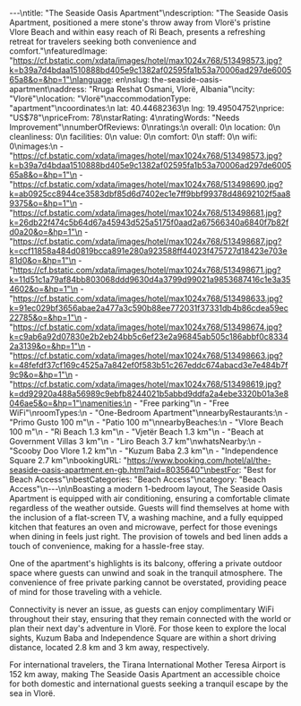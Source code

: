 ---\ntitle: "The Seaside Oasis Apartment"\ndescription: "The Seaside Oasis Apartment, positioned a mere stone's throw away from Vlorë's pristine Vlore Beach and within easy reach of Ri Beach, presents a refreshing retreat for travelers seeking both convenience and comfort."\nfeaturedImage: "https://cf.bstatic.com/xdata/images/hotel/max1024x768/513498573.jpg?k=b39a7d4bdaa1510888bd405e9c1382af02595fa1b53a70006ad297de600565a8&o=&hp=1"\nlanguage: en\nslug: the-seaside-oasis-apartment\naddress: "Rruga Reshat Osmani, Vlorë, Albania"\ncity: "Vlorë"\nlocation: "Vlorë"\naccommodationType: "apartment"\ncoordinates:\n  lat: 40.44682363\n  lng: 19.49504752\nprice: "US$78"\npriceFrom: 78\nstarRating: 4\nratingWords: "Needs Improvement"\nnumberOfReviews: 0\nratings:\n  overall: 0\n  location: 0\n  cleanliness: 0\n  facilities: 0\n  value: 0\n  comfort: 0\n  staff: 0\n  wifi: 0\nimages:\n  - "https://cf.bstatic.com/xdata/images/hotel/max1024x768/513498573.jpg?k=b39a7d4bdaa1510888bd405e9c1382af02595fa1b53a70006ad297de600565a8&o=&hp=1"\n  - "https://cf.bstatic.com/xdata/images/hotel/max1024x768/513498690.jpg?k=ab0925cc8944ce3583dbf85d6d7402ec1e7ff9bbf99378d48692102f5aa89375&o=&hp=1"\n  - "https://cf.bstatic.com/xdata/images/hotel/max1024x768/513498681.jpg?k=26db22f474c5b64d67a45943d525a5175f0aad2a67566340a6840f7b82fd0a20&o=&hp=1"\n  - "https://cf.bstatic.com/xdata/images/hotel/max1024x768/513498687.jpg?k=ccf11858a484d0819bcca891e280a923588ff44023f475727d18423e703e81d0&o=&hp=1"\n  - "https://cf.bstatic.com/xdata/images/hotel/max1024x768/513498671.jpg?k=11d51c1a79af84bb803068ddd9630d4a3799d99021a9853687416c1e3a354602&o=&hp=1"\n  - "https://cf.bstatic.com/xdata/images/hotel/max1024x768/513498633.jpg?k=91ec029bf3656abae2a477a3c590b88ee772031f37331db4b86cdea59ec22785&o=&hp=1"\n  - "https://cf.bstatic.com/xdata/images/hotel/max1024x768/513498674.jpg?k=c9ab6a92d07830e2b2eb24bb5c6ef23e2a96845ab505c186abbf0c83342a3139&o=&hp=1"\n  - "https://cf.bstatic.com/xdata/images/hotel/max1024x768/513498663.jpg?k=48fefdf37cf169c4525a7a842ef0f583b51c267eddc674abacd3e7e484b7f9c9&o=&hp=1"\n  - "https://cf.bstatic.com/xdata/images/hotel/max1024x768/513498619.jpg?k=dd92920a488a56989c9ebfb8244021b5abbd9ddfa2a4ebe3320b01a3e8046ae5&o=&hp=1"\namenities:\n  - "Free parking"\n  - "Free WiFi"\nroomTypes:\n  - "One-Bedroom Apartment"\nnearbyRestaurants:\n  - "Primo Gusto 100 m"\n  - "Patio 100 m"\nnearbyBeaches:\n  - "Vlore Beach 100 m"\n  - "Ri Beach 1.3 km"\n  - "Vjetër Beach 1.3 km"\n  - "Beach at Government Villas 3 km"\n  - "Liro Beach 3.7 km"\nwhatsNearby:\n  - "Scooby Doo Vlore 1.2 km"\n  - "Kuzum Baba 2.3 km"\n  - "Independence Square 2.7 km"\nbookingURL: "https://www.booking.com/hotel/al/the-seaside-oasis-apartment.en-gb.html?aid=8035640"\nbestFor: "Best for Beach Access"\nbestCategories: "Beach Access"\ncategory: "Beach Access"\n---\n\nBoasting a modern 1-bedroom layout, The Seaside Oasis Apartment is equipped with air conditioning, ensuring a comfortable climate regardless of the weather outside. Guests will find themselves at home with the inclusion of a flat-screen TV, a washing machine, and a fully equipped kitchen that features an oven and microwave, perfect for those evenings when dining in feels just right. The provision of towels and bed linen adds a touch of convenience, making for a hassle-free stay.

One of the apartment's highlights is its balcony, offering a private outdoor space where guests can unwind and soak in the tranquil atmosphere. The convenience of free private parking cannot be overstated, providing peace of mind for those traveling with a vehicle.

Connectivity is never an issue, as guests can enjoy complimentary WiFi throughout their stay, ensuring that they remain connected with the world or plan their next day's adventure in Vlorë. For those keen to explore the local sights, Kuzum Baba and Independence Square are within a short driving distance, located 2.8 km and 3 km away, respectively.

For international travelers, the Tirana International Mother Teresa Airport is 152 km away, making The Seaside Oasis Apartment an accessible choice for both domestic and international guests seeking a tranquil escape by the sea in Vlorë.